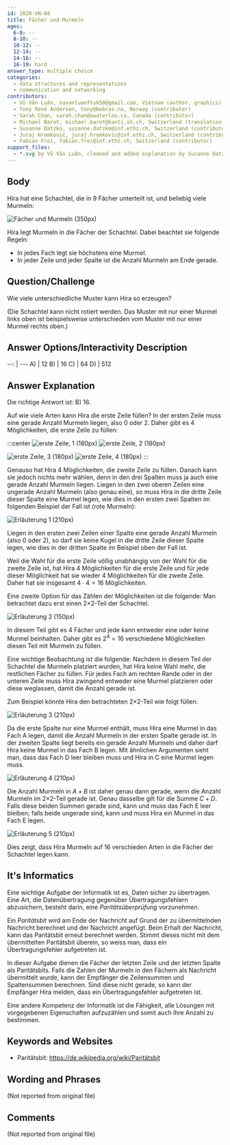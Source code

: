 ```yaml
---
id: 2020-VN-04
title: Fächer und Murmeln
ages:
  6-8: --
  8-10: --
  10-12: --
  12-14: --
  14-16: --
  16-19: hard
answer_type: multiple choice
categories:
  - data structures and representations
  - communication and networking
contributors:
  - Vũ Văn Luân, vuvanluanftuk50@gmail.com, Vietnam (author, graphics)
  - Tony René Andersen, tony@bebras.no, Norway (contributor)
  - Sarah Chan, sarah.chan@uwaterloo.ca, Canada (contributor)
  - Michael Barot, michael.barot@kanti.sh.ch, Switzerland (translation from English into German)
  - Susanne Datzko, susanne.datzko@inf.ethz.ch, Switzerland (contributor, graphics)
  - Juraj Hromkovič, juraj.hromkovic@inf.ethz.ch, Switzerland (contributor)
  - Fabian Frei, fabian.frei@inf.ethz.ch, Switzerland (contributor)
support_files:
  - *.svg by Vũ Văn Luân, cleaned and added explanation by Susanne Datzko
---
```



## Body

Hira hat eine Schachtel, die in 9 Fächer unterteilt ist, und beliebig viele Murmeln:

![](graphics/2020-VN-04_taskbody-compatible.svg "Fächer und Murmeln (350px)")

Hira legt Murmeln in die Fächer der Schachtel. Dabei beachtet sie folgende Regeln:
 - In jedes Fach legt sie höchstens eine Murmel.
 - In jeder Zeile und jeder Spalte ist die Anzahl Murmeln am Ende gerade.


## Question/Challenge

Wie viele unterschiedliche Muster kann Hira so erzeugen?

(Die Schachtel kann nicht rotiert werden. Das Muster mit nur einer Murmel links oben ist beispielsweise unterschieden vom Muster mit nur einer Murmel rechts oben.)


## Answer Options/Interactivity Description

--: | ---
 A) | 12
 B) | 16
 C) | 64
 D) | 512


## Answer Explanation

Die richtige Antwort ist: B) 16.

Auf wie viele Arten kann Hira die erste Zeile füllen? In der ersten Zeile muss eine gerade Anzahl Murmeln liegen, also 0 oder 2. Daher gibt es 4 Möglichkeiten, die erste Zeile zu füllen:

:::center
![](graphics/2020-VN-04_explanation1.svg "erste Zeile, 1 (180px)")
![](graphics/2020-VN-04_explanation2.svg "erste Zeile, 2 (180px)")

![](graphics/2020-VN-04_explanation3.svg "erste Zeile, 3 (180px)")
![](graphics/2020-VN-04_explanation4.svg "erste Zeile, 4 (180px)")
:::
  
Genauso hat Hira 4 Möglichkeiten, die zweite Zeile zu füllen. Danach kann sie jedoch nichts mehr wählen, denn in den drei Spalten muss ja auch eine gerade Anzahl Murmeln liegen. Liegen in den zwei oberen Zeilen eine ungerade Anzahl Murmeln (also genau eine), so muss Hira in die dritte Zeile dieser Spalte eine Murmel legen, wie dies in den ersten zwei Spalten im folgenden Beispiel der Fall ist (rote Murmeln):

![](graphics/2020-VN-04_explanation5.svg "Erläuterung 1 (210px)")

Liegen in den ersten zwei Zeilen einer Spalte eine gerade Anzahl Murmeln (also 0 oder 2), so darf sie keine Kugel in die dritte Zeile dieser Spalte legen, wie dies in der dritten Spalte im Beispiel oben der Fall ist.

Weil die Wahl für die erste Zeile völlig unabhängig von der Wahl für die zweite Zeile ist, hat Hira 4 Möglichkeiten für die erste Zeile und für jede dieser Möglichkeit hat sie wieder 4 Möglichkeiten für die zweite Zeile. Daher hat sie insgesamt $4 \cdot 4 = 16$ Möglichkeiten.

Eine zweite Option für das Zählen der Möglichkeiten ist die folgende: Man betrachtet dazu erst einen 2×2-Teil der Schachtel.

![](graphics/2020-VN-04_explanation6.svg "Erläuterung 2 (150px)")

In diesem Teil gibt es 4 Fächer und jede kann entweder eine oder keine Murmel beinhalten. Daher gibt es $2^4 = 16$ verschiedene Möglichkeiten diesen Teil mit Murmeln zu füllen.

Eine wichtige Beobachtung ist die folgende: Nachdem in diesem Teil der Schachtel die Murmeln platziert wurden, hat Hira keine Wahl mehr, die restlichen Fächer zu füllen. Für jedes Fach am rechten Rande oder in der unteren Zeile muss Hira zwingend entweder eine Murmel platzieren oder diese weglassen, damit die Anzahl gerade ist.

Zum Beispiel könnte Hira den betrachteten 2×2-Teil wie folgt füllen:

![](graphics/2020-VN-04_explanation7.svg "Erläuterung 3 (210px)")

Da die erste Spalte nur eine Murmel enthält, muss Hira eine Murmel in das Fach A legen, damit die Anzahl Murmeln in der ersten Spalte gerade ist. In der zweiten Spalte liegt bereits ein gerade Anzahl Murmeln und daher darf Hira keine Murmel in das Fach B legen. Mit ähnlichen Argumenten sieht man, dass das Fach D leer bleiben muss und Hira in C eine Murmel legen muss. 

![](graphics/2020-VN-04_explanation8.svg "Erläuterung 4 (210px)")

Die Anzahl Murmeln in $A + B$ ist daher genau dann gerade, wenn die Anzahl Murmeln im 2×2-Teil gerade ist. Genau dasselbe gilt für die Summe $C + D$. Falls diese beiden Summen gerade sind, kann und muss das Fach E leer bleiben; falls beide ungerade sind, kann und muss Hira ein Murmel in das Fach E legen. 

![](graphics/2020-VN-04_explanation9.svg "Erläuterung 5 (210px)")

Dies zeigt, dass Hira Murmeln auf 16 verschieden Arten in die Fächer der Schachtel legen kann. 


## It's Informatics

Eine wichtige Aufgabe der Informatik ist es, Daten sicher zu übertragen. Eine Art, die Datenübertragung gegenüber Übertragungsfehlern abzusichern, besteht darin, eine _Paritätsüberprüfung_ vorzunehmen.

Ein _Paritätsbit_ wird am Ende der Nachricht auf Grund der zu übermittelnden Nachricht berechnet und der Nachricht angefügt. Beim Erhalt der Nachricht, kann das Paritätsbit erneut berechnet werden. Stimmt dieses nicht mit dem übermittelten Paritätsbit überein, so weiss man, dass ein Übertragungsfehler aufgetreten ist.

In dieser Aufgabe dienen die Fächer der letzten Zeile und der letzten Spalte als Paritätsbits. Falls die Zahlen der Murmeln in den Fächern als Nachricht übermittelt wurde, kann der Empfänger die Zeilensummen und Spaltensummen berechnen. Sind diese nicht gerade, so kann der Empfänger Hira melden, dass ein Übertragungsfehler aufgetreten ist. 

Eine andere Kompetenz der Informatik ist die Fähigkeit, alle Lösungen mit vorgegebenen Eigenschaften aufzuzählen und somit auch ihre Anzahl zu bestimmen. 


## Keywords and Websites

 - Paritätsbit: https://de.wikipedia.org/wiki/Paritätsbit


## Wording and Phrases

(Not reported from original file)


## Comments

(Not reported from original file)
